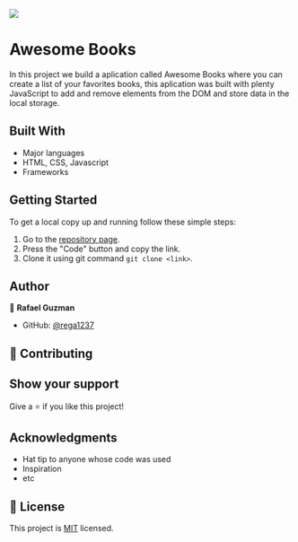 ![](https://img.shields.io/badge/Microverse-blueviolet)

# Awesome Books

In this project we build a aplication called Awesome Books where you can create a list of your favorites books, this aplication was built with plenty JavaScript to add and remove elements from the DOM and store data in the local storage.

## Built With

- Major languages
- HTML, CSS, Javascript
- Frameworks

## Getting Started

To get a local copy up and running follow these simple steps:

1. Go to the [repository page](https://github.com/rega1237/Portfolio-setup-and-mobile-version-skeleton).
2. Press the "Code" button and copy the link.
3. Clone it using git command `git clone <link>`.

## Author

👤 **Rafael Guzman**

- GitHub: [@rega1237](https://github.com/rega1237)

## 🤝 Contributing

## Show your support

Give a ⭐️ if you like this project!

## Acknowledgments

- Hat tip to anyone whose code was used
- Inspiration
- etc

## 📝 License

This project is [MIT](./MIT.md) licensed.